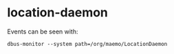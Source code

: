 location-daemon
===============

Events can be seen with:

```
dbus-monitor --system path=/org/maemo/LocationDaemon
```
